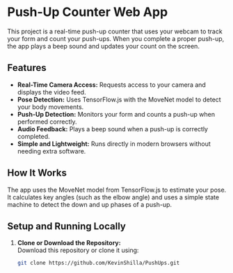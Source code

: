 # Push-Up Counter Web App

This project is a real-time push-up counter that uses your webcam to track your form and count your push-ups. When you complete a proper push-up, the app plays a beep sound and updates your count on the screen.

## Features

- **Real-Time Camera Access:** Requests access to your camera and displays the video feed.
- **Pose Detection:** Uses TensorFlow.js with the MoveNet model to detect your body movements.
- **Push-Up Detection:** Monitors your form and counts a push-up when performed correctly.
- **Audio Feedback:** Plays a beep sound when a push-up is correctly completed.
- **Simple and Lightweight:** Runs directly in modern browsers without needing extra software.

## How It Works

The app uses the MoveNet model from TensorFlow.js to estimate your pose. It calculates key angles (such as the elbow angle) and uses a simple state machine to detect the down and up phases of a push-up.

## Setup and Running Locally

1. **Clone or Download the Repository:**  
   Download this repository or clone it using:
   ```bash
   git clone https://github.com/KevinShilla/PushUps.git
